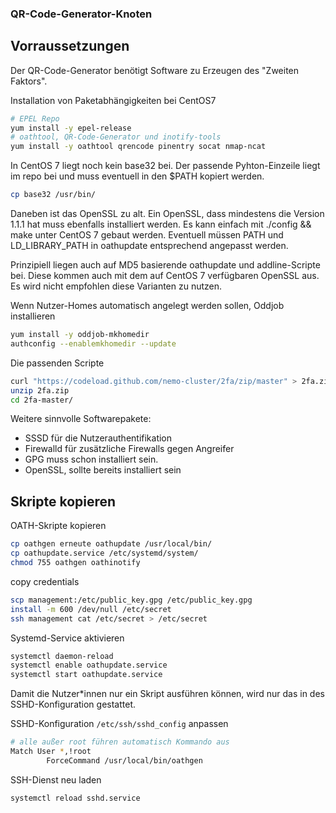 ### QR-Code-Generator-Knoten

## Vorraussetzungen

Der QR-Code-Generator benötigt Software zu Erzeugen des "Zweiten Faktors".

Installation von Paketabhängigkeiten bei CentOS7
```bash
# EPEL Repo
yum install -y epel-release
# oathtool, QR-Code-Generator und inotify-tools
yum install -y oathtool qrencode pinentry socat nmap-ncat
```

In CentOS 7 liegt noch kein base32 bei.
Der passende Pyhton-Einzeile liegt im repo bei und muss eventuell in den $PATH kopiert werden.
```bash
cp base32 /usr/bin/
```
Daneben ist das OpenSSL zu alt. Ein OpenSSL, dass mindestens die Version 1.1.1 hat muss ebenfalls installiert werden.
Es kann einfach mit ./config && make unter CentOS 7 gebaut werden.
Eventuell müssen PATH und LD_LIBRARY_PATH in oathupdate entsprechend angepasst werden.

Prinzipiell liegen auch auf MD5 basierende oathupdate und addline-Scripte bei.
Diese kommen auch mit dem auf CentOS 7 verfügbaren OpenSSL aus.
Es wird nicht empfohlen diese Varianten zu nutzen.

Wenn Nutzer-Homes automatisch angelegt werden sollen, Oddjob installieren
```bash
yum install -y oddjob-mkhomedir
authconfig --enablemkhomedir --update
```

Die passenden Scripte
```bash
curl "https://codeload.github.com/nemo-cluster/2fa/zip/master" > 2fa.zip
unzip 2fa.zip
cd 2fa-master/
```

Weitere sinnvolle Softwarepakete:
* SSSD für die Nutzerauthentifikation
* Firewalld für zusätzliche Firewalls gegen Angreifer
* GPG muss schon installiert sein.
* OpenSSL, sollte bereits installiert sein

## Skripte kopieren

OATH-Skripte kopieren
```bash
cp oathgen erneute oathupdate /usr/local/bin/
cp oathupdate.service /etc/systemd/system/
chmod 755 oathgen oathinotify
```

copy credentials
```bash
scp management:/etc/public_key.gpg /etc/public_key.gpg
install -m 600 /dev/null /etc/secret
ssh management cat /etc/secret > /etc/secret
```

Systemd-Service aktivieren
```bash
systemctl daemon-reload
systemctl enable oathupdate.service
systemctl start oathupdate.service
```

Damit die Nutzer*innen nur ein Skript ausführen können, wird nur das in des SSHD-Konfiguration gestattet.

SSHD-Konfiguration `/etc/ssh/sshd_config` anpassen
```bash
# alle außer root führen automatisch Kommando aus
Match User *,!root
        ForceCommand /usr/local/bin/oathgen
```
 SSH-Dienst neu laden
 ```bash
 systemctl reload sshd.service
```

